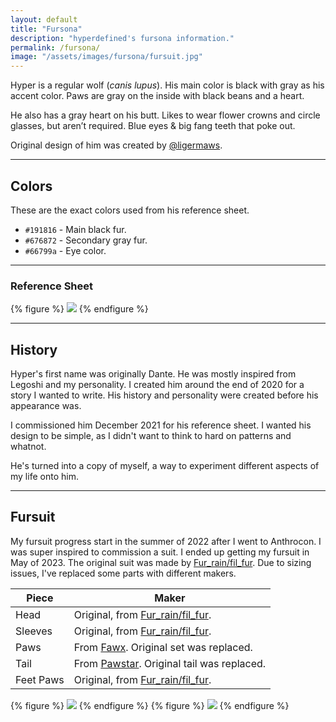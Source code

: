 ```yaml
---
layout: default
title: "Fursona"
description: "hyperdefined's fursona information."
permalink: /fursona/
image: "/assets/images/fursona/fursuit.jpg"
---
```

Hyper is a regular wolf (_canis lupus_). His main color is black with gray as his accent color. Paws are gray on the inside with black beans and a heart.

He also has a gray heart on his butt. Likes to wear flower crowns and circle glasses, but aren’t required. Blue eyes & big fang teeth that poke out.

Original design of him was created by [@ligermaws](https://twitter.com/ligermaws).

---

## Colors

These are the exact colors used from his reference sheet.

- `#191816` - Main black fur.
- `#676872` - Secondary gray fur.
- `#66799a` - Eye color.

---

### Reference Sheet

{% figure %}
<img src="{{ site.url }}/assets/images/fursona/fursona-ref.png">
{% endfigure %}

---

## History

Hyper's first name was originally Dante. He was mostly inspired from Legoshi and my personality. I created him around the end of 2020 for a story I wanted to write. His history and personality were created before his appearance was.

I commissioned him December 2021 for his reference sheet. I wanted his design to be simple, as I didn't want to think to hard on patterns and whatnot.

He's turned into a copy of myself, a way to experiment different aspects of my life onto him.

---

## Fursuit

My fursuit progress start in the summer of 2022 after I went to Anthrocon. I was super inspired to commission a suit. I ended up getting my fursuit in May of 2023. The original suit was made by [Fur_rain/fil_fur](https://www.instagram.com/fil_fur/). Due to sizing issues, I've replaced some parts with different makers.

| Piece     | Maker                                                                        |
| --------- | ---------------------------------------------------------------------------- |
| Head      | Original, from [Fur_rain/fil_fur](https://www.instagram.com/fil_fur/).       |
| Sleeves   | Original, from [Fur_rain/fil_fur](https://www.instagram.com/fil_fur/).       |
| Paws      | From [Fawx](https://www.instagram.com/fawxstar/). Original set was replaced. |
| Tail      | From [Pawstar](https://pawstar.com/). Original tail was replaced.            |
| Feet Paws | Original, from [Fur_rain/fil_fur](https://www.instagram.com/fil_fur/).       |

{% figure %}
<img src="{{ site.url }}/assets/images/fursona/fursuit.jpg">
{% endfigure %}
{% figure %}
<img src="{{ site.url }}/assets/images/fursona/fursuit2.jpg">
{% endfigure %}